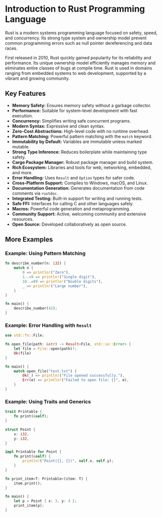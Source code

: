 # Introduction to Rust Programming Language

Rust is a modern systems programming language focused on safety, speed, and concurrency. Its strong type system and ownership model prevent common programming errors such as null pointer dereferencing and data races.

First released in 2010, Rust quickly gained popularity for its reliability and performance. Its unique ownership model efficiently manages memory and eliminates entire classes of bugs at compile time. Rust is used in domains ranging from embedded systems to web development, supported by a vibrant and growing community.

## Key Features

- **Memory Safety:** Ensures memory safety without a garbage collector.
- **Performance:** Suitable for system-level development with fast execution.
- **Concurrency:** Simplifies writing safe concurrent programs.
- **Modern Syntax:** Expressive and clean syntax.
- **Zero-Cost Abstractions:** High-level code with no runtime overhead.
- **Pattern Matching:** Powerful pattern matching with the `match` keyword.
- **Immutability by Default:** Variables are immutable unless marked mutable.
- **Strong Type Inference:** Reduces boilerplate while maintaining type safety.
- **Cargo Package Manager:** Robust package manager and build system.
- **Rich Ecosystem:** Libraries and tools for web, networking, embedded, and more.
- **Error Handling:** Uses `Result` and `Option` types for safer code.
- **Cross-Platform Support:** Compiles to Windows, macOS, and Linux.
- **Documentation Generation:** Generates documentation from code comments via `rustdoc`.
- **Integrated Testing:** Built-in support for writing and running tests.
- **Safe FFI:** Interfaces for calling C and other languages safely.
- **Macros:** Powerful code generation and metaprogramming.
- **Community Support:** Active, welcoming community and extensive resources.
- **Open Source:** Developed collaboratively as open source.

## More Examples

### Example: Using Pattern Matching

```rust
fn describe_number(n: i32) {
    match n {
        0 => println!("Zero"),
        1..=9 => println!("Single digit"),
        10..=99 => println!("Double digits"),
        _ => println!("Large number"),
    }
}

fn main() {
    describe_number(42);
}
```

### Example: Error Handling with `Result`

```rust
use std::fs::File;

fn open_file(path: &str) -> Result<File, std::io::Error> {
    let file = File::open(path)?;
    Ok(file)
}

fn main() {
    match open_file("test.txt") {
        Ok(_) => println!("File opened successfully."),
        Err(e) => println!("Failed to open file: {}", e),
    }
}
```

### Example: Using Traits and Generics

```rust
trait Printable {
    fn print(&self);
}

struct Point {
    x: i32,
    y: i32,
}

impl Printable for Point {
    fn print(&self) {
        println!("Point({}, {})", self.x, self.y);
    }
}

fn print_item<T: Printable>(item: T) {
    item.print();
}

fn main() {
    let p = Point { x: 3, y: 4 };
    print_item(p);
}
```
